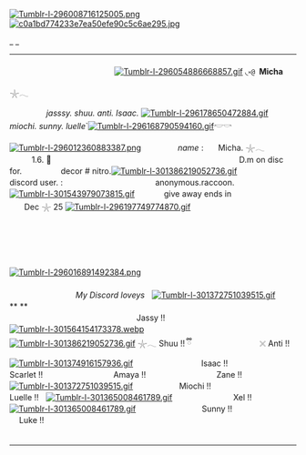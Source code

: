 [![Tumblr-l-296008716125005.png](https://i.postimg.cc/Bnf1rxqB/Tumblr-l-296008716125005.png)](https://postimg.cc/0bZQmKKz)[![c0a1bd774233e7ea50efe90c5c6ae295.jpg](https://i.postimg.cc/RCb5FRyn/c0a1bd774233e7ea50efe90c5c6ae295.jpg)](https://postimg.cc/V5MHZjYY)

_ _              

** **
ㅤㅤㅤㅤㅤㅤㅤㅤㅤㅤㅤㅤㅤㅤ [![Tumblr-l-296054886668857.gif](https://i.postimg.cc/Pf2Hshdj/Tumblr-l-296054886668857.gif)](https://postimg.cc/XXGmdRZH)         ◟༝`@ `__Micha__ 𓇼𓂃
 
 ㅤㅤㅤㅤㅤ*jasssy. shuu. anti. Isaac.*  [![Tumblr-l-296178650472884.gif](https://i.postimg.cc/6Qg0G8rj/Tumblr-l-296178650472884.gif)](https://postimg.cc/cK7Yp45w) *miochi. sunny. luelle*`[![Tumblr-l-296168790594160.gif](https://i.postimg.cc/FKMyH2mY/Tumblr-l-296168790594160.gif)](https://postimg.cc/DWcJCpSh)𓎢𓎡ㅤ

[![Tumblr-l-296012360883387.png](https://i.postimg.cc/jqXMMStx/Tumblr-l-296012360883387.png)](https://postimg.cc/c6v7HZv2)ㅤㅤㅤㅤㅤ*name*  :ㅤㅤMicha. 𓇼𓂃   ㅤㅤㅤㅤㅤㅤㅤ1.6.   🌺   ㅤㅤㅤㅤㅤㅤㅤㅤㅤㅤㅤㅤㅤㅤㅤㅤㅤㅤㅤㅤㅤㅤㅤㅤㅤ D.m on disc for.  ㅤㅤㅤㅤㅤdecor  #  nitro.[![Tumblr-l-301386219052736.gif](https://i.postimg.cc/hGcSFRCS/Tumblr-l-301386219052736.gif)](https://postimg.cc/4Y2CtqkM) ㅤㅤㅤㅤㅤㅤㅤdiscord user. : ㅤㅤㅤㅤㅤㅤㅤㅤㅤㅤㅤㅤ anonymous.raccoon.    ㅤ[![Tumblr-l-301543979073815.gif](https://i.postimg.cc/wTp4QxMW/Tumblr-l-301543979073815.gif)](https://postimg.cc/w3wk6phJ)ㅤㅤㅤㅤgive away  ends  in ㅤㅤㅤㅤㅤㅤㅤㅤㅤㅤDec 𓇼 25
[![Tumblr-l-296197749774870.gif](https://i.postimg.cc/Y95ZHpbd/Tumblr-l-296197749774870.gif)](https://postimg.cc/dk94RKMC)
ㅤㅤㅤㅤㅤㅤㅤㅤㅤㅤㅤㅤㅤㅤㅤㅤㅤㅤㅤㅤㅤㅤㅤㅤㅤㅤㅤㅤㅤㅤㅤㅤㅤㅤㅤㅤㅤㅤㅤㅤㅤㅤㅤㅤㅤㅤㅤㅤㅤㅤㅤㅤㅤㅤㅤㅤㅤㅤㅤㅤㅤㅤㅤㅤㅤㅤㅤㅤㅤㅤㅤㅤㅤㅤㅤㅤㅤㅤㅤㅤㅤㅤㅤㅤㅤㅤㅤㅤㅤㅤㅤㅤㅤㅤㅤㅤㅤㅤㅤㅤㅤㅤㅤㅤㅤㅤㅤㅤㅤㅤㅤㅤㅤㅤㅤㅤㅤㅤㅤㅤㅤㅤㅤㅤㅤㅤㅤㅤㅤㅤㅤㅤㅤㅤㅤㅤㅤㅤㅤㅤㅤㅤㅤㅤㅤㅤㅤㅤㅤㅤㅤㅤㅤㅤㅤㅤㅤㅤㅤㅤㅤ

[![Tumblr-l-296016891492384.png](https://i.postimg.cc/bv5pZSyf/Tumblr-l-296016891492384.png)](https://postimg.cc/cKfVjHtF)ㅤㅤㅤㅤㅤㅤㅤㅤㅤㅤㅤㅤㅤㅤㅤㅤㅤㅤㅤㅤㅤㅤㅤㅤㅤㅤㅤ
ㅤㅤㅤㅤㅤㅤㅤㅤㅤㅤㅤㅤㅤㅤㅤㅤㅤㅤㅤㅤㅤㅤㅤㅤㅤㅤㅤㅤㅤㅤㅤㅤㅤㅤㅤㅤㅤㅤㅤㅤㅤ*My Discord loveys*ㅤ[![Tumblr-l-301372751039515.gif](https://i.postimg.cc/g0g1MxrR/Tumblr-l-301372751039515.gif)](https://postimg.cc/06Jtj2Y2)ㅤ
ㅤ** **ㅤㅤㅤㅤㅤㅤㅤㅤㅤㅤㅤㅤㅤㅤㅤㅤㅤㅤㅤㅤㅤㅤㅤㅤㅤㅤㅤㅤㅤㅤㅤㅤㅤㅤㅤㅤㅤㅤㅤㅤㅤㅤㅤㅤㅤㅤㅤㅤㅤㅤㅤㅤㅤ
Jassy !! ㅤㅤㅤㅤㅤㅤㅤㅤㅤ [![Tumblr-l-301564154173378.webp](https://i.postimg.cc/CKSvpS9N/Tumblr-l-301564154173378.webp)](https://postimg.cc/gxtyvFzX)  ㅤㅤㅤㅤㅤㅤㅤㅤㅤ [![Tumblr-l-301386219052736.gif](https://i.postimg.cc/hGcSFRCS/Tumblr-l-301386219052736.gif)](https://postimg.cc/4Y2CtqkM) 𓇼𓂃 Shuu !!   ྀི   ㅤㅤㅤㅤㅤㅤㅤㅤㅤ𓏴 Anti !! [![Tumblr-l-301374916157936.gif](https://i.postimg.cc/rFjQkvCv/Tumblr-l-301374916157936.gif)](https://postimg.cc/KRKn7pWN) ㅤㅤㅤㅤㅤㅤㅤㅤㅤIsaac !! ㅤㅤㅤㅤㅤㅤㅤㅤㅤ Scarlet !! ㅤㅤㅤㅤㅤㅤㅤㅤㅤ Amaya !! ㅤㅤㅤㅤㅤㅤㅤㅤㅤ Zane !! ㅤㅤㅤ[![Tumblr-l-301372751039515.gif](https://i.postimg.cc/g0g1MxrR/Tumblr-l-301372751039515.gif)](https://postimg.cc/06Jtj2Y2)ㅤㅤㅤㅤㅤㅤ Miochi !!ㅤㅤㅤㅤㅤㅤㅤㅤㅤ ㅤLuelle !!ㅤ[![Tumblr-l-301365008461789.gif](https://i.postimg.cc/MZnJFm7m/Tumblr-l-301365008461789.gif)](https://postimg.cc/grb7wRBx)ㅤㅤㅤㅤㅤㅤㅤㅤ Xel !! [![Tumblr-l-301365008461789.gif](https://i.postimg.cc/MZnJFm7m/Tumblr-l-301365008461789.gif)](https://postimg.cc/grb7wRBx)ㅤㅤㅤㅤㅤㅤㅤㅤㅤSunny !!ㅤㅤㅤㅤㅤㅤㅤㅤㅤ Luke !!ㅤㅤㅤㅤㅤㅤㅤㅤㅤㅤㅤㅤㅤㅤㅤㅤㅤㅤㅤㅤㅤㅤㅤㅤㅤㅤㅤㅤㅤㅤㅤㅤㅤㅤㅤㅤㅤ
** **

